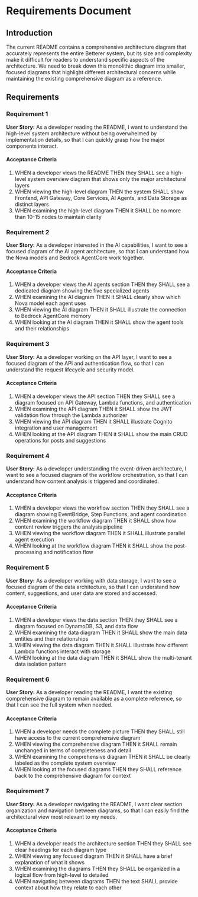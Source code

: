 # Requirements Document

## Introduction

The current README contains a comprehensive architecture diagram that accurately represents the entire Betterer system, but its size and complexity make it difficult for readers to understand specific aspects of the architecture. We need to break down this monolithic diagram into smaller, focused diagrams that highlight different architectural concerns while maintaining the existing comprehensive diagram as a reference.

## Requirements

### Requirement 1

**User Story:** As a developer reading the README, I want to understand the high-level system architecture without being overwhelmed by implementation details, so that I can quickly grasp how the major components interact.

#### Acceptance Criteria

1. WHEN a developer views the README THEN they SHALL see a high-level system overview diagram that shows only the major architectural layers
2. WHEN viewing the high-level diagram THEN the system SHALL show Frontend, API Gateway, Core Services, AI Agents, and Data Storage as distinct layers
3. WHEN examining the high-level diagram THEN it SHALL be no more than 10-15 nodes to maintain clarity

### Requirement 2

**User Story:** As a developer interested in the AI capabilities, I want to see a focused diagram of the AI agent architecture, so that I can understand how the Nova models and Bedrock AgentCore work together.

#### Acceptance Criteria

1. WHEN a developer views the AI agents section THEN they SHALL see a dedicated diagram showing the five specialized agents
2. WHEN examining the AI diagram THEN it SHALL clearly show which Nova model each agent uses
3. WHEN viewing the AI diagram THEN it SHALL illustrate the connection to Bedrock AgentCore memory
4. WHEN looking at the AI diagram THEN it SHALL show the agent tools and their relationships

### Requirement 3

**User Story:** As a developer working on the API layer, I want to see a focused diagram of the API and authentication flow, so that I can understand the request lifecycle and security model.

#### Acceptance Criteria

1. WHEN a developer views the API section THEN they SHALL see a diagram focused on API Gateway, Lambda functions, and authentication
2. WHEN examining the API diagram THEN it SHALL show the JWT validation flow through the Lambda authorizer
3. WHEN viewing the API diagram THEN it SHALL illustrate Cognito integration and user management
4. WHEN looking at the API diagram THEN it SHALL show the main CRUD operations for posts and suggestions

### Requirement 4

**User Story:** As a developer understanding the event-driven architecture, I want to see a focused diagram of the workflow orchestration, so that I can understand how content analysis is triggered and coordinated.

#### Acceptance Criteria

1. WHEN a developer views the workflow section THEN they SHALL see a diagram showing EventBridge, Step Functions, and agent coordination
2. WHEN examining the workflow diagram THEN it SHALL show how content review triggers the analysis pipeline
3. WHEN viewing the workflow diagram THEN it SHALL illustrate parallel agent execution
4. WHEN looking at the workflow diagram THEN it SHALL show the post-processing and notification flow

### Requirement 5

**User Story:** As a developer working with data storage, I want to see a focused diagram of the data architecture, so that I can understand how content, suggestions, and user data are stored and accessed.

#### Acceptance Criteria

1. WHEN a developer views the data section THEN they SHALL see a diagram focused on DynamoDB, S3, and data flow
2. WHEN examining the data diagram THEN it SHALL show the main data entities and their relationships
3. WHEN viewing the data diagram THEN it SHALL illustrate how different Lambda functions interact with storage
4. WHEN looking at the data diagram THEN it SHALL show the multi-tenant data isolation pattern

### Requirement 6

**User Story:** As a developer reading the README, I want the existing comprehensive diagram to remain available as a complete reference, so that I can see the full system when needed.

#### Acceptance Criteria

1. WHEN a developer needs the complete picture THEN they SHALL still have access to the current comprehensive diagram
2. WHEN viewing the comprehensive diagram THEN it SHALL remain unchanged in terms of completeness and detail
3. WHEN examining the comprehensive diagram THEN it SHALL be clearly labeled as the complete system overview
4. WHEN looking at the focused diagrams THEN they SHALL reference back to the comprehensive diagram for context

### Requirement 7

**User Story:** As a developer navigating the README, I want clear section organization and navigation between diagrams, so that I can easily find the architectural view most relevant to my needs.

#### Acceptance Criteria

1. WHEN a developer reads the architecture section THEN they SHALL see clear headings for each diagram type
2. WHEN viewing any focused diagram THEN it SHALL have a brief explanation of what it shows
3. WHEN examining the diagrams THEN they SHALL be organized in a logical flow from high-level to detailed
4. WHEN navigating between diagrams THEN the text SHALL provide context about how they relate to each other
